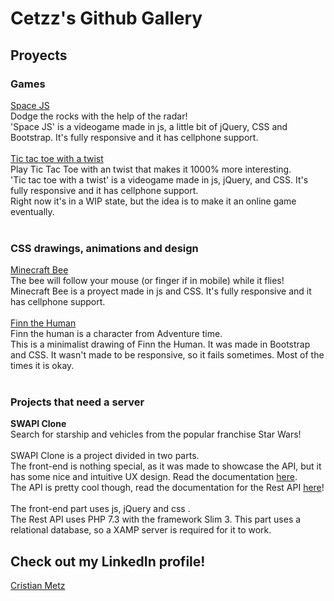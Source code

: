 # Cetzz's Github Gallery


<h2>Proyects</h2>

<h3>Games</h3>
<p>
    <a href='/SpaceJS/SpaceJS.html'>Space JS</a><br>
    Dodge the rocks with the help of the radar! <br>
    'Space JS' is a videogame made in js, a little bit of jQuery, CSS and Bootstrap. It's fully responsive and it has
    cellphone support.<br>
    <br>
    <a href='/tictactoe/tictactoe.html'>Tic tac toe with a twist</a><br>
    Play Tic Tac Toe with an twist that makes it 1000% more interesting.<br>
    'Tic tac toe with a twist' is a videogame made in js, jQuery, and CSS. It's fully responsive and it has cellphone
    support.<br>
    Right now it's in a WIP state, but the idea is to make it an online game eventually.<br><br> </p>
<h3>CSS drawings, animations and design</h3>
<p>
    <a href='/CSSIllustrations/minecraftbee.html'>Minecraft Bee</a><br>
    The bee will follow your mouse (or finger if in mobile) while it flies!<br>
    Minecraft Bee is a proyect made in js and CSS. It's fully responsive and it has cellphone support.<br><br>
    <a href='/CSSIllustrations/finn.html'>Finn the Human</a><br>
    Finn the human is a character from Adventure time.<br>
    This is a minimalist drawing of Finn the Human. It was made in Bootstrap and CSS. It wasn't made to be responsive,
    so it fails sometimes. Most of the times it is okay.<br><br>
</p>
<h3>Projects that need a server</h3>
<p>
    <b style='font-weight:bold'>SWAPI Clone</b><br>
    Search for starship and vehicles from the popular franchise Star Wars!<br><br>
    SWAPI Clone is a project divided in two parts.
    <br>The front-end is nothing special, as it was made to showcase the API, but it has some nice and intuitive UX
    design. Read the documentation <a href='https://github.com/cetzz/SWAPICLONE_Front'>here</a>.
    <br>The API is pretty cool though, read the documentation for the Rest API <a
        href='https://github.com/cetzz/test_LN'>here</a>! <br><br>
    The front-end part uses js, jQuery and css .<br>
    The Rest API uses PHP 7.3 with the framework Slim 3. This part uses a relational database, so a XAMP server is
    required for it to work.
</p>
<h2>Check out my LinkedIn profile!</h2>
<p>
    <a href='https://ar.linkedin.com/in/cristian-metz'>Cristian Metz</a>
</p>
